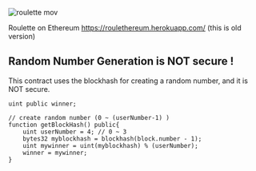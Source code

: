 ![roulette mov](https://user-images.githubusercontent.com/29624403/50573655-9fd5b700-0e1b-11e9-9f7b-b1ca92050db9.gif)

Roulette on Ethereum https://roulethereum.herokuapp.com/ (this is old version)


## Random Number Generation is NOT secure !
This contract uses the blockhash for creating a random number, and it is NOT secure.
```solidity
uint public winner;

// create random number (0 ~ (userNumber-1) ) 
function getBlockHash() public{
    uint userNumber = 4; // 0 ~ 3
    bytes32 myblockhash = blockhash(block.number - 1);
    uint mywinner = uint(myblockhash) % (userNumber);
    winner = mywinner;
}
```
